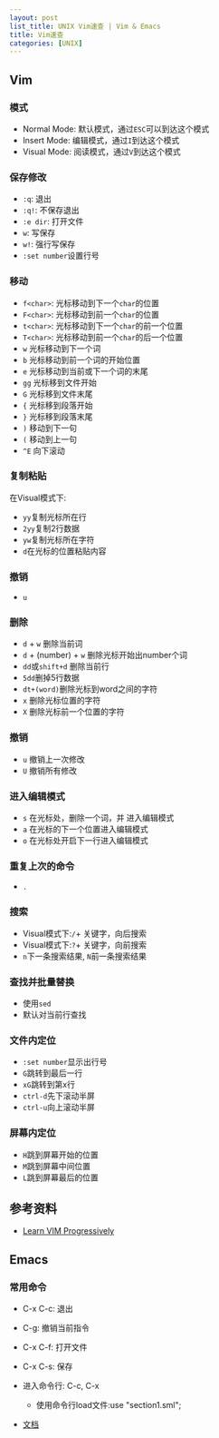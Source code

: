 ```yaml
---
layout: post
list_title: UNIX Vim速查 | Vim & Emacs
title: Vim速查
categories: [UNIX]
---
```


 
## Vim

### 模式

- Normal Mode: 默认模式，通过`ESC`可以到达这个模式
- Insert Mode: 编辑模式，通过`I`到达这个模式
- Visual Mode: 阅读模式，通过`V`到达这个模式

### 保存修改

- `:q`: 退出
- `:q!`: 不保存退出
- `:e dir`: 打开文件
- `w`: 写保存
- `w!`: 强行写保存
- `:set number`设置行号

### 移动

- `f<char>`: 光标移动到下一个`char`的位置
- `F<char>`: 光标移动到前一个`char`的位置
- `t<char>`: 光标移动到下一个`char`的前一个位置
- `T<char>`: 光标移动到前一个`char`的后一个位置
- `w` 光标移动到下一个词
- `b` 光标移动到前一个词的开始位置
- `e` 光标移动到当前或下一个词的末尾
- `gg` 光标移到文件开始
- `G` 光标移到文件末尾
- `{` 光标移到段落开始
- `}` 光标移到段落末尾 
- `)` 移动到下一句
- `(` 移动到上一句
- `^E` 向下滚动

### 复制粘贴

在Visual模式下:

- `yy`复制光标所在行
- `2yy`复制2行数据
- `yw`复制光标所在字符
- `d`在光标的位置粘贴内容

### 撤销

- `u`

### 删除

- `d` + `w` 删除当前词
- `d` + (number) + `w` 删除光标开始出number个词
- `dd`或`shift+d` 删除当前行
- `5dd`删掉5行数据
- `dt+(word)`删除光标到word之间的字符
- `x` 删除光标位置的字符
- `X` 删除光标前一个位置的字符

### 撤销 

- `u` 撤销上一次修改
- `U` 撤销所有修改

### 进入编辑模式

- `s` 在光标处，删除一个词，并 进入编辑模式
- `a` 在光标的下一个位置进入编辑模式
- `o` 在光标处开启下一行进入编辑模式

### 重复上次的命令

- `.`

### 搜索

- Visual模式下:`/`+ 关键字，向后搜索
- Visual模式下:`?`+ 关键字，向前搜索
- `n`下一条搜索结果, `N`前一条搜索结果

### 查找并批量替换

- 使用`sed`
- 默认对当前行查找

### 文件内定位

- `:set number`显示出行号
- `G`跳转到最后一行
- `xG`跳转到第x行
- `ctrl-d`先下滚动半屏
- `ctrl-u`向上滚动半屏

### 屏幕内定位

- `H`跳到屏幕开始的位置
- `M`跳到屏幕中间位置
- `L`跳到屏幕最后的位置


## 参考资料

- [Learn VIM Progressively](http://yannesposito.com/Scratch/en/blog/Learn-Vim-Progressively/)

## Emacs 

### 常用命令

- C-x C-c: 退出
- C-g: 撤销当前指令
- C-x C-f: 打开文件
- C-x C-s: 保存
- 进入命令行: C-c, C-x
	- 使用命令行load文件:use "section1.sml";
	
- [文档](http://www.gnu.org/software/emacs/tour/)